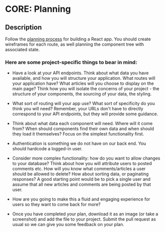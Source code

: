 # CORE: Planning
## Description

Follow the [planning process](https://notes.northcoders.com/courses/js-front-end/planning-react-apps) for building a React app. You should create wireframes for each route, as well planning the component tree with associated state.

### Here are some project-specific things to bear in mind:

- Have a look at your API endpoints. Think about what data you have available, and how you will structure your application. What routes will your application have? What articles will you choose to display on the main page?
Think how you will isolate the concerns of your project - the structure of your components, the sourcing of your data, the styling.

- What sort of routing will your app use? What sort of specificity do you think you will need? Remember, your URLs don't have to directly correspond to your API endpoints, but they will provide some guidance.

- Think about what data each component will need. Where will it come from? When should components find their own data and when should they load it themselves? Focus on the simplest functionality first.

- Authentication is something we do not have on our back end. 
You should hardcode a logged-in user.

- Consider more complex functionality: how do you want to allow changes to your database? Think about how you will attribute users to posted comments etc. How will you know what comments/articles a user should be allowed to delete? How about sorting data, or paginating responses? A good starting point would be to pick a single user and assume that all new articles and comments are being posted by that user.

- How are you going to make this a fluid and engaging experience for users so they want to come back for more?

- Once you have completed your plan, download it as an image (or take a screenshot) and add the file to your project. Submit the pull request as usual so we can give you some feedback on your plan.

